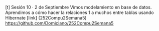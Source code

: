 [t] Sesión 10 · 2 de Septiembre
Vimos modelamiento en base de datos.
Aprendimos a cómo hacer la relaciones 1 a muchos entre tablas usando Hibernate
[link] (252Compu2Semana5) https://github.com/Domiciano/252Compu2Semana5